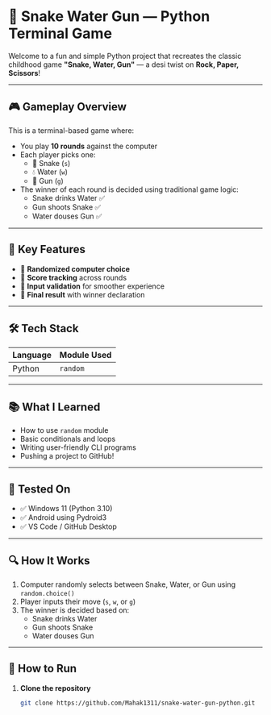 # 🐍 Snake Water Gun — Python Terminal Game

Welcome to a fun and simple Python project that recreates the classic childhood game **"Snake, Water, Gun"** — a desi twist on **Rock, Paper, Scissors**!

---

## 🎮 Gameplay Overview

This is a terminal-based game where:
- You play **10 rounds** against the computer
- Each player picks one:  
  - 🐍 Snake (`s`)  
  - 💧 Water (`w`)  
  - 🔫 Gun (`g`)
- The winner of each round is decided using traditional game logic:
  - Snake drinks Water ✅  
  - Gun shoots Snake ✅  
  - Water douses Gun ✅

---

## 📌 Key Features

- 🎲 **Randomized computer choice**
- 🧠 **Score tracking** across rounds
- 🛑 **Input validation** for smoother experience
- 🏁 **Final result** with winner declaration

---

## 🛠️ Tech Stack

| Language | Module Used |
|----------|--------------|
| Python  | `random` |

---
## 📚 What I Learned

- How to use `random` module
- Basic conditionals and loops
- Writing user-friendly CLI programs
- Pushing a project to GitHub!

---
## 🧪 Tested On

- ✅ Windows 11 (Python 3.10)
- ✅ Android using Pydroid3
- ✅ VS Code / GitHub Desktop

---
## 🔍 How It Works

1. Computer randomly selects between Snake, Water, or Gun using `random.choice()`
2. Player inputs their move (`s`, `w`, or `g`)
3. The winner is decided based on:
   - Snake drinks Water
   - Gun shoots Snake
   - Water douses Gun
---

## 🚀 How to Run

1. **Clone the repository**  
   ```bash
   git clone https://github.com/Mahak1311/snake-water-gun-python.git
